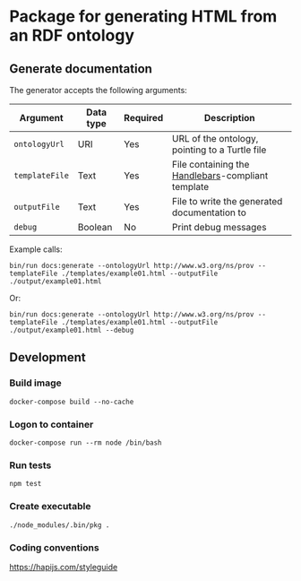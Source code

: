 Package for generating HTML from an RDF ontology
==============================

## Generate documentation
The generator accepts the following arguments:

Argument | Data type | Required | Description
--|--|--|--
`ontologyUrl` | URI | Yes | URL of the ontology, pointing to a Turtle file
`templateFile` | Text | Yes | File containing the [Handlebars](https://handlebarsjs.com/)-compliant template
`outputFile` | Text | Yes | File to write the generated documentation to
`debug` | Boolean | No | Print debug messages

Example calls:

    bin/run docs:generate --ontologyUrl http://www.w3.org/ns/prov --templateFile ./templates/example01.html --outputFile ./output/example01.html

Or:

    bin/run docs:generate --ontologyUrl http://www.w3.org/ns/prov --templateFile ./templates/example01.html --outputFile ./output/example01.html --debug

## Development

### Build image
    docker-compose build --no-cache

### Logon to container
    docker-compose run --rm node /bin/bash

### Run tests
    npm test

### Create executable
    ./node_modules/.bin/pkg .

### Coding conventions
https://hapijs.com/styleguide
